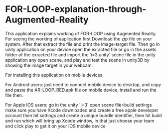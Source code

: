 # FOR-LOOP-explanation-through-Augmented-Reality
This application explains working of FOR-LOOP using Augmented Reality.
For seeing the working of aaplication first Download the zip file on your system. After that extract the file and print the image-target file. Then go in unity application on your device open the exracted file or go in the assets folder of the exracted file and import the 'i=3.unity' scene file in the unity application any open scene, and play and test the scene in unity3D by showing the image target in your webcam.

For installing this application on mobile devices, 

For Android users: just need to connect mobile device to desktop, and copy and paste the AR-LOOP_RED.apk file on mobile device, install and run the file then.

For Apple IOS users: go in the unity 'i=3' open scene file>build settings make sure you have Xcode downloaded and create a free apple developer account then hit settings and create a unique bundle identifier, then hit build and run which will bring up Xcode window, in that just choose your team and click play to get it on your IOS mobile device
